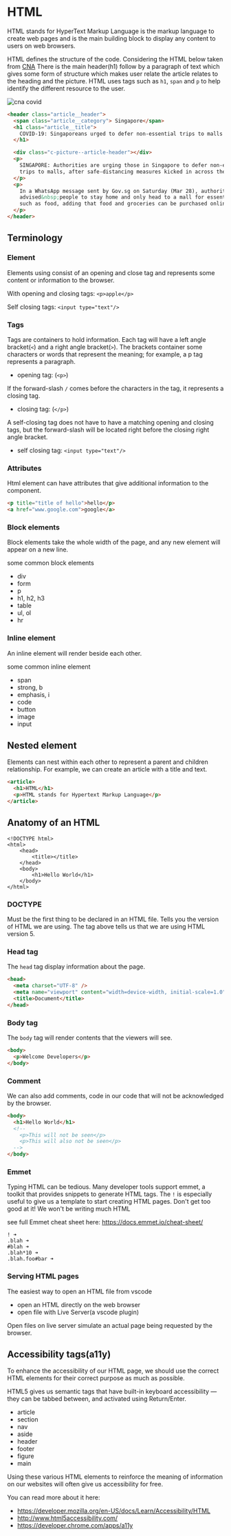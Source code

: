 # HTML

HTML stands for HyperText Markup Language is the markup language to create web pages and is the main building block to display any content to users on web browsers.

HTML defines the structure of the code. Considering the HTML below taken from [CNA](https://www.channelnewsasia.com/news/singapore/covid-19-singapore-defer-non-essential-trips-malls-12585604) There is the main header(h1) follow by a paragraph of text which gives some form of structure which makes user relate the article relates to the heading and the picture. HTML uses tags such as `h1`, `span` and `p` to help identify the different resource to the user.

![cna covid](_media/cna-covid.png)

```html
<header class="article__header">
  <span class="article__category"> Singapore</span>
  <h1 class="article__title">
    COVID-19: Singaporeans urged to defer non-essential trips to malls
  </h1>

  <div class="c-picture--article-header"></div>
  <p>
    SINGAPORE: Authorities are urging those in Singapore to defer non-essential
    trips to malls, after safe-distancing measures kicked in across the country.
  </p>
  <p>
    In a WhatsApp message sent by Gov.sg on Saturday (Mar 28), authorities
    advised&nbsp;people to stay home and only head to a mall for essentials,
    such as food, adding that food and groceries can be purchased online.&nbsp;
  </p>
</header>
```

## Terminology

### Element

Elements using consist of an opening and close tag and represents some content or information to the browser.

With opening and closing tags:
`<p>apple</p>`

Self closing tags:
`<input type="text"/>`

### Tags

Tags are containers to hold information. Each tag will have a left angle bracket(`<`) and a right angle bracket(`>`). The brackets container some characters or words that represent the meaning; for example, a p tag represents a paragraph.

- opening tag: (`<p>`)

If the forward-slash `/` comes before the characters in the tag, it represents a closing tag.

- closing tag: (`</p>`)

A self-closing tag does not have to have a matching opening and closing tags, but the forward-slash will be located right before the closing right angle bracket.

- self closing tag: `<input type="text"/>`

### Attributes

Html element can have attributes that give additional information to the component.

```html
<p title="title of hello">hello</p>
<a href="www.google.com">google</a>
```

### Block elements

Block elements take the whole width of the page, and any new element will appear on a new line.

some common block elements

- div
- form
- p
- h1, h2, h3
- table
- ul, ol
- hr

### Inline element

An inline element will render beside each other.

some common inline element

- span
- strong, b
- emphasis, i
- code
- button
- image
- input

## Nested element

Elements can nest within each other to represent a parent and children relationship. For example, we can create an article with a title and text.

```html
<article>
  <h1>HTML</h1>
  <p>HTML stands for Hypertext Markup Language</p>
</article>
```

## Anatomy of an HTML

```
<!DOCTYPE html>
<html>
    <head>
        <title></title>
    </head>
    <body>
        <h1>Hello World</h1>
    </body>
</html>
```

### DOCTYPE

Must be the first thing to be declared in an HTML file. Tells you the version of HTML we are using. The tag above tells us that we are using HTML version 5.

### Head tag

The `head` tag display information about the page.

```html
<head>
  <meta charset="UTF-8" />
  <meta name="viewport" content="width=device-width, initial-scale=1.0" />
  <title>Document</title>
</head>
```

### Body tag

The `body` tag will render contents that the viewers will see.

```html
<body>
  <p>Welcome Developers</p>
</body>
```

### Comment

We can also add comments, code in our code that will not be acknowledged by the browser.

```html
<body>
  <h1>Hello World</h1>
  <!-- 
    <p>This will not be seen</p>
    <p>This will also not be seen</p>
  -->
</body>
```

### Emmet

Typing HTML can be tedious. Many developer tools support emmet, a toolkit that provides snippets to generate HTML tags.
The `!` is especially useful to give us a template to start creating HTML pages. Don't get too good at it! We won't be writing much HTML

see full Emmet cheat sheet here: https://docs.emmet.io/cheat-sheet/

```
! ➜
.blah ➜
#blah ➜
.blah*10 ➜
.blah.foo#bar ➜
```

### Serving HTML pages

The easiest way to open an HTML file from vscode

- open an HTML directly on the web browser
- open file with Live Server(a vscode plugin)

Open files on live server simulate an actual page being requested by the browser.

## Accessibility tags(a11y)

To enhance the accessibility of our HTML page, we should use the correct HTML elements for their correct purpose as much as possible.

HTML5 gives us semantic tags that have built-in keyboard accessibility — they can be tabbed between, and activated using Return/Enter.

- article
- section
- nav
- aside
- header
- footer
- figure
- main

Using these various HTML elements to reinforce the meaning of information on our websites will often give us accessibility for free.

You can read more about it here:

- https://developer.mozilla.org/en-US/docs/Learn/Accessibility/HTML
- http://www.html5accessibility.com/
- https://developer.chrome.com/apps/a11y
